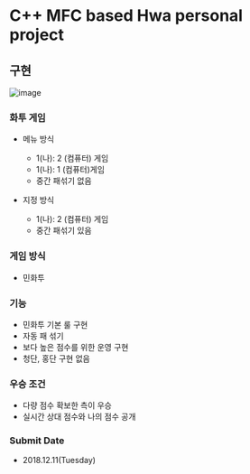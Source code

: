 # C++ MFC based Hwa personal project

## 구현

![image](https://github.com/bukwon/Hwa_game/assets/148305892/7fdda5b9-a481-443f-8df7-89096a67c012)


### 화투 게임
- 메뉴 방식
  - 1(나): 2 (컴퓨터) 게임
  - 1(나): 1 (컴퓨터)게임
  - 중간 패섞기 없음

- 지정 방식
    - 1(나): 2 (컴퓨터) 게임
    - 중간 패섞기 있음

### 게임 방식
- 민화투

### 기능
- 민화투 기본 룰 구현
- 자동 패 섞기
- 보다 높은 점수를 위한 운영 구현
- 청단, 홍단 구현 없음

### 우승 조건
- 다량 점수 확보한 측이 우승
- 실시간 상대 점수와 나의 점수 공개

### Submit Date
- 2018.12.11(Tuesday)
